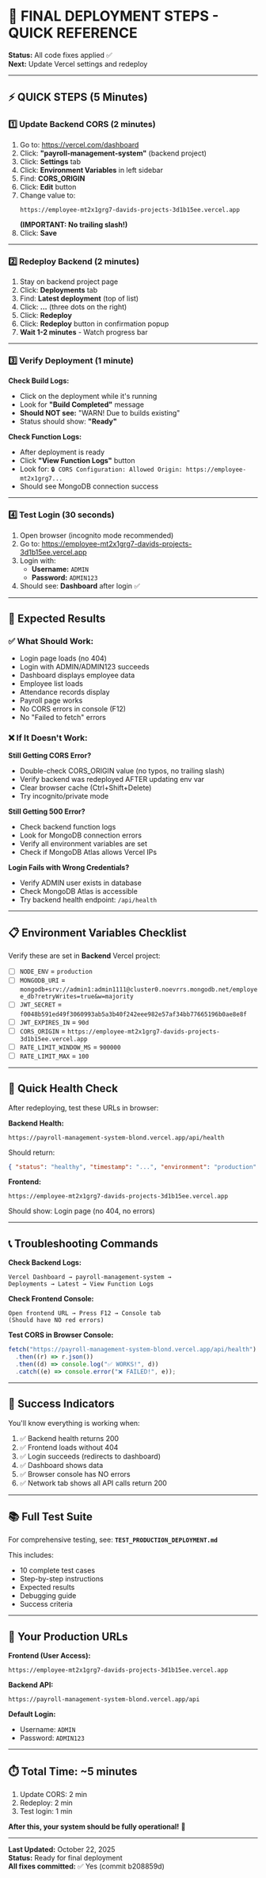 # 🚀 FINAL DEPLOYMENT STEPS - QUICK REFERENCE

**Status:** All code fixes applied ✅  
**Next:** Update Vercel settings and redeploy

---

## ⚡ QUICK STEPS (5 Minutes)

### 1️⃣ Update Backend CORS (2 minutes)

1. Go to: https://vercel.com/dashboard
2. Click: **"payroll-management-system"** (backend project)
3. Click: **Settings** tab
4. Click: **Environment Variables** in left sidebar
5. Find: **CORS_ORIGIN**
6. Click: **Edit** button
7. Change value to:
   ```
   https://employee-mt2x1grg7-davids-projects-3d1b15ee.vercel.app
   ```
   **(IMPORTANT: No trailing slash!)**
8. Click: **Save**

---

### 2️⃣ Redeploy Backend (2 minutes)

1. Stay on backend project page
2. Click: **Deployments** tab
3. Find: **Latest deployment** (top of list)
4. Click: **...** (three dots on the right)
5. Click: **Redeploy**
6. Click: **Redeploy** button in confirmation popup
7. **Wait 1-2 minutes** - Watch progress bar

---

### 3️⃣ Verify Deployment (1 minute)

**Check Build Logs:**

- Click on the deployment while it's running
- Look for **"Build Completed"** message
- **Should NOT see:** "WARN! Due to builds existing"
- Status should show: **"Ready"**

**Check Function Logs:**

- After deployment is ready
- Click **"View Function Logs"** button
- Look for: `🔒 CORS Configuration: Allowed Origin: https://employee-mt2x1grg7...`
- Should see MongoDB connection success

---

### 4️⃣ Test Login (30 seconds)

1. Open browser (incognito mode recommended)
2. Go to: https://employee-mt2x1grg7-davids-projects-3d1b15ee.vercel.app
3. Login with:
   - **Username:** `ADMIN`
   - **Password:** `ADMIN123`
4. Should see: **Dashboard** after login ✅

---

## 🎯 Expected Results

### ✅ What Should Work:

- Login page loads (no 404)
- Login with ADMIN/ADMIN123 succeeds
- Dashboard displays employee data
- Employee list loads
- Attendance records display
- Payroll page works
- No CORS errors in console (F12)
- No "Failed to fetch" errors

### ❌ If It Doesn't Work:

**Still Getting CORS Error?**

- Double-check CORS_ORIGIN value (no typos, no trailing slash)
- Verify backend was redeployed AFTER updating env var
- Clear browser cache (Ctrl+Shift+Delete)
- Try incognito/private mode

**Still Getting 500 Error?**

- Check backend function logs
- Look for MongoDB connection errors
- Verify all environment variables are set
- Check if MongoDB Atlas allows Vercel IPs

**Login Fails with Wrong Credentials?**

- Verify ADMIN user exists in database
- Check MongoDB Atlas is accessible
- Try backend health endpoint: `/api/health`

---

## 📋 Environment Variables Checklist

Verify these are set in **Backend** Vercel project:

- [ ] `NODE_ENV` = `production`
- [ ] `MONGODB_URI` = `mongodb+srv://admin1:admin1111@cluster0.noevrrs.mongodb.net/employee_db?retryWrites=true&w=majority`
- [ ] `JWT_SECRET` = `f0048b591ed49f3060993ab5a3b40f242eee982e57af34bb77665196b0ae8e8f`
- [ ] `JWT_EXPIRES_IN` = `90d`
- [ ] `CORS_ORIGIN` = `https://employee-mt2x1grg7-davids-projects-3d1b15ee.vercel.app`
- [ ] `RATE_LIMIT_WINDOW_MS` = `900000`
- [ ] `RATE_LIMIT_MAX` = `100`

---

## 🧪 Quick Health Check

After redeploying, test these URLs in browser:

**Backend Health:**

```
https://payroll-management-system-blond.vercel.app/api/health
```

Should return:

```json
{ "status": "healthy", "timestamp": "...", "environment": "production" }
```

**Frontend:**

```
https://employee-mt2x1grg7-davids-projects-3d1b15ee.vercel.app
```

Should show: Login page (no 404, no errors)

---

## 📞 Troubleshooting Commands

**Check Backend Logs:**

```
Vercel Dashboard → payroll-management-system →
Deployments → Latest → View Function Logs
```

**Check Frontend Console:**

```
Open frontend URL → Press F12 → Console tab
(Should have NO red errors)
```

**Test CORS in Browser Console:**

```javascript
fetch("https://payroll-management-system-blond.vercel.app/api/health")
  .then((r) => r.json())
  .then((d) => console.log("✅ WORKS!", d))
  .catch((e) => console.error("❌ FAILED!", e));
```

---

## 🎉 Success Indicators

You'll know everything is working when:

1. ✅ Backend health returns 200
2. ✅ Frontend loads without 404
3. ✅ Login succeeds (redirects to dashboard)
4. ✅ Dashboard shows data
5. ✅ Browser console has NO errors
6. ✅ Network tab shows all API calls return 200

---

## 📚 Full Test Suite

For comprehensive testing, see:
**`TEST_PRODUCTION_DEPLOYMENT.md`**

This includes:

- 10 complete test cases
- Step-by-step instructions
- Expected results
- Debugging guide
- Success criteria

---

## 🔗 Your Production URLs

**Frontend (User Access):**

```
https://employee-mt2x1grg7-davids-projects-3d1b15ee.vercel.app
```

**Backend API:**

```
https://payroll-management-system-blond.vercel.app/api
```

**Default Login:**

- Username: `ADMIN`
- Password: `ADMIN123`

---

## ⏱️ Total Time: ~5 minutes

1. Update CORS: 2 min
2. Redeploy: 2 min
3. Test login: 1 min

**After this, your system should be fully operational!** 🚀

---

**Last Updated:** October 22, 2025  
**Status:** Ready for final deployment  
**All fixes committed:** ✅ Yes (commit b208859d)
